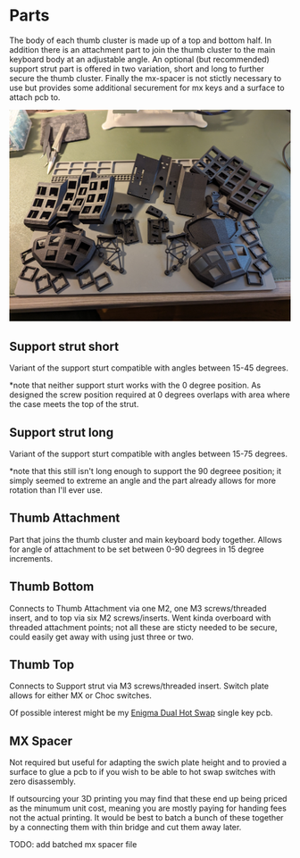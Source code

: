 # Parts
The body of each thumb cluster is made up of a top and bottom half. In addition there is an attachment part to join the thumb cluster to the main keyboard body at an adjustable angle. An optional (but recommended) support strut part is offered in two variation, short and long to further secure the thumb cluster. Finally the mx-spacer is not stictly necessary to use but provides some additional securement for mx keys and a surface to attach pcb to. 

<img src="../../images/guide/parts.jpg" style="zoom: 50%;" >

## Support strut short
Variant of the support sturt compatible with angles between 15-45 degrees.

*note that neither support sturt works with the 0 degree position. As designed the screw position required at 0 degrees overlaps with area where the case meets the top of the strut. 
## Support strut long
Variant of the support sturt compatible with angles between 15-75 degrees.

*note that this still isn't long enough to support the 90 degreee position; it simply seemed to extreme an angle and the part already allows for more rotation than I'll ever use.

## Thumb Attachment 
Part that joins the thumb cluster and main keyboard body together. Allows for angle of attachment to be set between 0-90 degrees in 15 degree increments.

## Thumb Bottom 
Connects to Thumb Attachment via one M2, one M3 screws/threaded insert, and to top via six M2 screws/inserts. Went kinda overboard with threaded attachment points; not all these are sticty needed to be secure, could easily get away with using just three or two. 

## Thumb Top
Connects to Support strut via M3 screws/threaded insert. Switch plate allows for either MX or Choc switches.

Of possible interest might be my [Enigma Dual Hot Swap](https://github.com/mroukema/enigma-dual-hs) single key pcb.

## MX Spacer
Not required but useful for adapting the swich plate height and to provied a surface to glue a pcb to if you wish to be able to hot swap switches with zero disassembly. 

If outsourcing your 3D printing you may find that these end up being priced as the minumum unit cost, meaning you are mostly paying for handing fees not the actual printing. It would be best to batch a bunch of these together by a connecting them with thin bridge and cut them away later. 

TODO: add batched mx spacer file

